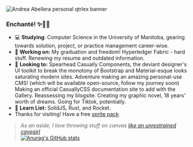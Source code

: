 ![Andrea Abellera personal qtrlex banner](https://github.com/andreaabellera/qtrlex/blob/main/public/casuallydev_banner.png)
### Enchanté! ✨👋🏼
- 💻 **Studying**: Computer Science in the University of Manitoba, gearing towards solution, project, or practice management career-wise.
- 🔭 **Working on:** My graduation and freedom! Hyperledger Fabric - hard stuff. Renewing my resume and outdated information.
- 🌿 **Looking to:** Spearhead Casually Components, the deviant designer's UI toolkit to break the monotony of Bootstrap and Material-esque looks saturating modern sites. Adventure making an amazing personal-use CMS! (which will be available open-source, follow my journey soon) Making an official CasuallyCSS documentation site to add with the Gallery. Reassessing my blogsite. Creating my graphic novel, 18 years' worth of dreams. Going for Tiktok, potentially.
- 🌱 **Learn List:** SolidJS, Rust, and Rocket.
- Thanks for visiting! Have a free [sprite pack](https://github.com/andreaabellera/Chubby-Whale-Asset-Pack) 
> *As an aside, I love throwing stuff on canvas [like an unrestrained cavegirl](https://www.instagram.com/aviagulcas/)*  
[![Anurag's GitHub stats](https://github-readme-stats.vercel.app/api?username=andreaabellera)](https://github.com/anuraghazra/github-readme-stats)
